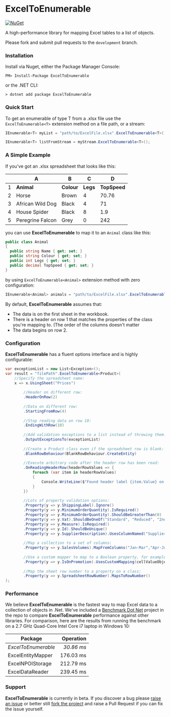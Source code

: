 # ExcelToEnumerable
[![NuGet](https://img.shields.io/nuget/v/ExcelToEnumerable)](https://www.nuget.org/packages/ExcelToEnumerable)

A high-performance library for mapping Excel tables to a list of objects.

Please fork and submit pull requests to the `development` branch.

### Installation
Install via Nuget, either the Package Manager Console:

```
PM> Install-Package ExcelToEnumerable
```
or the .NET CLI:

```
> dotnet add package ExcelToEnumerable
```

### Quick Start
To get an enumerable of type T from a .xlsx file use the `ExcelToEnumerable<T>` extension method on a file path, or a stream:

```C#
IEnumerable<T> myList = "path/to/ExcelFile.xlsx".ExcelToEnumerable<T>();

IEnumerable<T> listFromStream = myStream.ExcelToEnumerable<T>();
```

### A Simple Example
If you've got an .xlsx spreadsheet that looks like this:

|   |  A               | B           | C        | D            |
|---|------------------|-------------|----------|--------------|
| 1 | **Animal**       | **Colour**  | **Legs** | **TopSpeed** |
| 2 | Horse            | Brown       | 4        | 70.76        |
| 3 | African Wild Dog | Black       | 4        | 71           |
| 4 | House Spider     | Black       | 8        | 1.9          |
| 5 | Peregrine Falcon | Grey        | 0        | 242          |

you can use **ExcelToEnumerable** to map it to an `Animal` class like this:

```C#
public class Animal
{
  public string Name { get; set; }
  public string Colour { get; set; }
  public int Legs { get; set; }
  public decimal TopSpeed { get; set; }
}
```
by using `ExcelToEnumerable<Animal>` extension method with zero configuration:

```C#
IEnumerable<Animal> animals = "path/to/ExcelFile.xlsx".ExcelToEnumerable<Animal>();
```
By default, **ExcelToEnumerable** assumes that:

* The data is on the first sheet in the workbook.
* There is a header on row 1 that matches the properties of the class you're mapping to. (The order of the columns doesn't matter
* The data begins on row 2.

### Configuration
**ExcelToEnumerable** has a fluent options interface and is highly configurable:

```C#
var exceptionList = new List<Exception>();
var result = "filePath".ExcelToEnumerable<Product>(
    //Specify the spreadsheet name:
    x => x.UsingSheet("Prices") 
        
        //Header on different row:
        .HeaderOnRow(2) 
        
        //Data on different row:
        .StartingFromRow(4) 
        
        //Stop reading data on row 10:
        .EndingWithRow(10)
        
        //Add validation exceptions to a list instead of throwing them:
        .OutputExceptionsTo(exceptionList)
        
        //Create a Product class even if the spreadsheet row is blank:
        .BlankRowBehaviour(BlankRowBehaviour.CreateEntity)
        
        //Execute arbitrary code after the header row has been read:
        .OnReadingHeaderRow(headerRowValues => {
            foreach (var item in headerRowValues)
            {
                Console.WriteLine($"Found header label {item.Value} on column {item.Key}");
            }
        })
        
        //Lots of property validation options:
        .Property(y => y.ShippingLabel).Ignore()
        .Property(y => y.MinimumOrderQuantity).IsRequired()
        .Property(y => y.MinimumOrderQuantity).ShouldBeGreaterThan(0)
        .Property(y => y.Vat).ShouldBeOneOf("Standard", "Reduced", "2nd Reduced", "Zero")
        .Property(y => y.Measure).IsRequired()
        .Property(y => y.Id).ShouldBeUnique()
        .Property(y => y.SupplierDescription).UsesColumnNamed("Supplier Description")
        
        //Map a collection to a set of columns:
        .Property(y => y.SalesVolumes).MapFromColumns("Jan-Mar","Apr-Jun","Jul-Sep","Oct-Dec")
        
        //Use a custom mapper to map to a Boolean property, for example:
        .Property(y => y.IsOnPromotion).UsesCustomMapping(cellValueObject => cellValueObject.ToString() == "Yes!")
        
        //Map the sheet row number to a property on a class:
        .Property(y => y.SpreadsheetRowNumber).MapsToRowNumber()
);
```

### Performance
We believe **ExcelToEnumerable** is the fastest way to map Excel data to a collection of objects in .Net. We've included a [Benchmark Dot Net](https://github.com/dotnet/BenchmarkDotNet) project in the repo to compare **ExcelToEnumerable** performance against other libraries. For comparison, here are the results from running the benchmark on a 2.7 GHz Quad-Core Intel Core i7 laptop in Windows 10:

| Package             | Operation |
|---------------------|----------:|
| *ExcelToEnumerable* | *30.86 ms*|
| ExcelEntityMapper   | 176.03 ms |
| ExcelNPOIStorage    | 212.79 ms |
| ExcelDataReader     | 239.45 ms |

### Support
**ExcelToEnumerable** is currently in beta. If you discover a bug please [raise an issue](https://github.com/ChrisHodges/ExcelToEnumerable/issues/new) or better still [fork the project](https://help.github.com/en/github/getting-started-with-github/fork-a-repo) and raise a Pull Request if you can fix the issue yourself.

